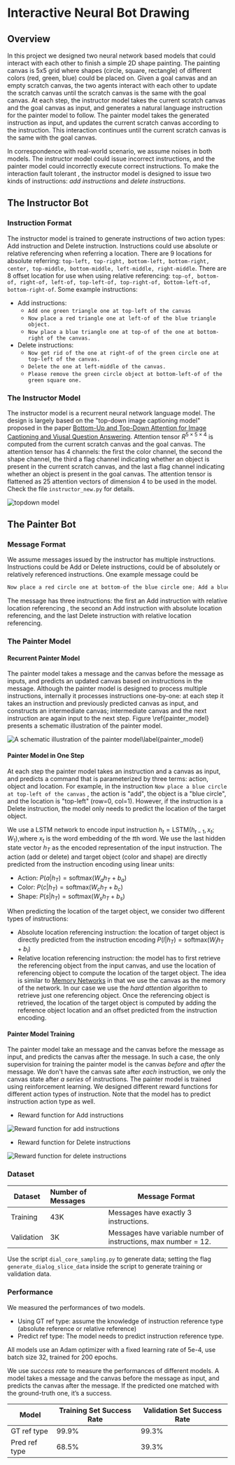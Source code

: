 # Interactive Neural Bot Drawing

## Overview

In this project we designed two neural network based models that could interact with each other to finish a simple 2D shape painting. The painting canvas is 5x5 grid where shapes (circle, square, rectangle) of different colors (red, green, blue) could be placed on. Given a goal canvas and an empty scratch canvas, the two agents interact with each other to update the scratch canvas until the scratch canvas is the same with the goal canvas. At each step, the instructor model takes the current scratch canvas and the goal canvas as input, and generates a natural language instruction for the painter model to follow. The painter model takes the generated instruction as input, and updates the current scratch canvas according to the instruction. This interaction continues until the current scratch canvas is the same with the goal canvas.

In correspondence with real-world scenario, we assume noises in both models. The instructor model could issue incorrect instructions, and the painter model could incorrectly execute correct instructions. To make  the interaction fault tolerant , the instructor model is designed to issue two kinds of instructions: *add instructions* and *delete instructions*. 

## The Instructor Bot

### Instruction Format

The instructor model is trained to generate instructions of two action types: Add instruction and Delete instruction. Instructions could use absolute or relative referencing when referring a location. There are 9 locations for absolute referring: `top-left, top-right, bottom-left, bottom-right, center, top-middle, bottom-middle, left-middle, right-middle`. There are 8 offset location for use when using relative referencing: `top-of, bottom-of, right-of, left-of, top-left-of, top-right-of, bottom-left-of, bottom-right-of`. Some example instructions: 

- Add instructions: 
  - `Add one green triangle one at top-left of the canvas`
  - `Now place a red triangle one at left-of of the blue triangle object.`
  - `Now place a blue triangle one at top-of of the one at bottom-right of the canvas.`
- Delete instructions: 
  - `Now get rid of the one at right-of of the green circle one at top-left of the canvas.`
  - `Delete the one at left-middle of the canvas.`
  - `Please remove the green circle object at bottom-left-of of the green square one.`

### The Instructor Model

The instructor model is a recurrent neural network language model. The design is largely based on the "top-down image captioning model" proposed in the paper [Bottom-Up and Top-Down Attention for Image Captioning and Viusal Question Answering](https://arxiv.org/pdf/1707.07998.pdf). Attention tensor $R^{5\times 5\times 4}$ is computed from the current scratch canvas and the goal canvas. The attention tensor has 4 channels: the first the color channel, the second the shape channel, the third a flag channel indicating whether an object is present in the current scratch canvas, and the last a flag channel indicating whether an object is present in the goal canvas. The attention tensor is flattened as 25 attention vectors of dimension 4 to be used in the model. Check the file `instructor_new.py` for details.

![topdown model](https://s3.amazonaws.com/github-share/topdown.PNG "Top Down Image Captioning Model")

## The Painter Bot

### Message Format

We assume messages issued by the instructor has multiple instructions. Instructions could be Add or Delete instructions, could be of absolutely or relatively referenced instructions.  One example message could be

```python
Now place a red circle one at bottom-of the blue circle one; Add a blue circle at top-left of the canvas; Now get rid of the one at left-of of the triangle one.
```

The message has three instructions: the first an Add instruction with relative location referencing , the second an Add instruction with absolute location referencing, and the last Delete instruction with relative location referencing.

### The Painter Model

#### Recurrent Painter Model

The painter model takes a message and the canvas before the message as inputs, and predicts an updated canvas based on instructions in the message. Although the painter model is designed to process multiple instructions, internally it processes instructions one-by-one: at each step it takes an instruction and previously predicted canvas as input, and constructs an intermediate canvas; intermediate canvas and the next instruction are again input to the next step.  Figure \ref{painter_model} presents a schematic illustration of the painter model.

![A schematic illustration of the painter model\label{painter_model}](https://s3.amazonaws.com/github-share/painter_model.PNG)

#### Painter Model in One Step

At each step the painter model takes an instruction and a canvas as input, and predicts a command that is parameterized by three terms: action, object and location. For example, in the instruction `Now place a blue circle at top-left of the canvas` , the action is "add", the object is a "blue circle", and the location is "top-left" (row=0, col=1). However, if the instruction is a Delete instruction, the model only needs to predict the location of the target object. 

We use a LSTM network to encode input instruction $h_t = \text{LSTM}(h_{t-1}, x_t; W_1),$where $x_t$ is the word embedding of the $t$th word.  We use the last hidden state vector $h_T$ as the encoded representation of the input instruction.  The action (add or delete) and target object (color and shape) are  directly predicted from the instruction encoding using linear units:

- Action: $P(a|h_T) = \text{softmax}(W_a h_T + b_a)$
- Color: $P(c|h_T) = \text{softmax}(W_c h_T + b_c)$
- Shape: $P(s|h_T) = \text{softmax}(W_s h_T + b_s)$

 When predicting the location of the target object, we consider two different types of instructions:

- Absolute location referencing instruction: the location of target object is directly predicted from the instruction encoding $P(l|h_T) = \text{softmax}(W_l h_T + b_l)$
- Relative location referencing instruction: the model has to first retrieve the referencing object from the input canvas, and use the location of referencing object to compute the location of the target object. The idea is similar to [Memory Networks](https://arxiv.org/abs/1410.3916) in that we use the canvas as the memory of the network. In our  case we use the *hard attention* algorithm to retrieve just one referencing object. Once the referencing object is retrieved, the location of the target object is computed by adding the reference object location and an offset predicted from the instruction encoding. 

#### Painter Model Training

The painter model take an message and the canvas before the message as input, and predicts the canvas after the message. In such a case, the only supervision for training the painter model is the canvas *before* and *after* the message. We don't have the canvas sate after *each* instruction, we only the canvas state after *a series* of instructions. The painter model is trained using reinforcement learning. We designed different reward functions for different action types of instruction. Note that the model has to predict instruction action type as well. 

- Reward function for Add instructions

![Reward function for add instructions](https://s3.amazonaws.com/github-share/step_reward_model_add.PNG)

- Reward function for Delete instructions

![Reward function for delete instructions](https://s3.amazonaws.com/github-share/step_reward_model_delete.PNG)

### Dataset

| Dataset    | Number of Messages | Message Format                                               |
| ---------- | :----------------- | ------------------------------------------------------------ |
| Training   | 43K                | Messages have exactly 3 instructions.                        |
| Validation | 3K                | Messages have variable number of instructions, max number = 12. |

Use the script `dial_core_sampling.py` to generate data; setting the flag `generate_dialog_slice_data` inside the script to generate training or validation data.

### Performance

We measured the performances of two models. 

- Using GT ref type: assume the knowledge of instruction reference type (absolute reference or relative reference) 
- Predict ref type: The model needs to predict instruction reference type. 

All models use an Adam optimizer with a fixed learning rate of 5e-4, use batch size 32, trained for 200 epochs.

We use *success rate*  to measure the performances of different models. A model takes a message and the canvas before the message as input, and predicts the canvas after the message. If the predicted one matched with the ground-truth one, it’s a success. 

| Model         | Training Set Success Rate | Validation Set Success Rate |
| ------------- | ------------------------- | --------------------------- |
| GT ref type   | 99.9%                     | 99.3%                       |
| Pred ref type | 68.5%                     | 39.3%                       |

